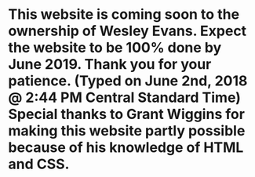 # This website is coming soon to the ownership of Wesley Evans. Expect the website to be 100% done by June 2019. Thank you for your patience. (Typed on June 2nd, 2018 @ 2:44 PM Central Standard Time) Special thanks to Grant Wiggins for making this website partly possible because of his knowledge of HTML and CSS.

